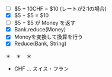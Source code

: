 - [ ] $5 + 10CHF = $10 (レートが2:1の場合)
- [x] $5 + $5 = $10
- [ ] $5 + $5 が Money を返す
- [x] Bank.reduce(Money)
- [x] Moneyを変換して換算を行う
- [x] Reduce(Bank, String)

＊　＊　＊

- CHF … スイス・フラン
